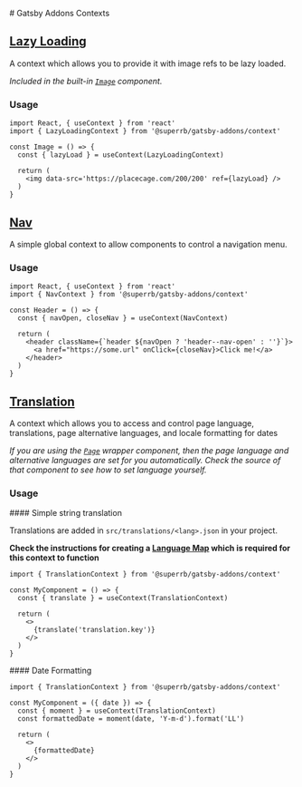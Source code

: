 # Gatsby Addons Contexts

## [Lazy Loading](./lazy-loading-context.tsx)

A context which allows you to provide it with image refs to be lazy loaded.

*Included in the built-in [`Image`](../components/README.md#image) component.*

### Usage

```tsx
import React, { useContext } from 'react'
import { LazyLoadingContext } from '@superrb/gatsby-addons/context'

const Image = () => {
  const { lazyLoad } = useContext(LazyLoadingContext)

  return (
    <img data-src='https://placecage.com/200/200' ref={lazyLoad} />
  )
}
```

## [Nav](./nav-context-provider.tsx)

A simple global context to allow components to control a navigation menu.

### Usage

```tsx
import React, { useContext } from 'react'
import { NavContext } from '@superrb/gatsby-addons/context'

const Header = () => {
  const { navOpen, closeNav } = useContext(NavContext)

  return (
    <header className={`header ${navOpen ? 'header--nav-open' : ''}`}>
      <a href="https://some.url" onClick={closeNav}>Click me!</a>
    </header>
  )
}
```

## [Translation](./translation-context-provider.tsx)

A context which allows you to access and control page language, translations, page alternative languages, and locale formatting for dates

*If you are using the [`Page`](../components/README.md#page) wrapper component, then the page language and alternative languages are set for you automatically. Check the source of that component to see how to set language yourself.*

### Usage

#### Simple string translation

Translations are added in `src/translations/<lang>.json` in your project.

**Check the instructions for creating a [Language Map](../../README.md#language-map) which is required for this context to function**

```
import { TranslationContext } from '@superrb/gatsby-addons/context'

const MyComponent = () => {
  const { translate } = useContext(TranslationContext)

  return (
    <>
      {translate('translation.key')}
    </>
  )
}
```

#### Date Formatting

```
import { TranslationContext } from '@superrb/gatsby-addons/context'

const MyComponent = ({ date }) => {
  const { moment } = useContext(TranslationContext)
  const formattedDate = moment(date, 'Y-m-d').format('LL')

  return (
    <>
      {formattedDate}
    </>
  )
}
```